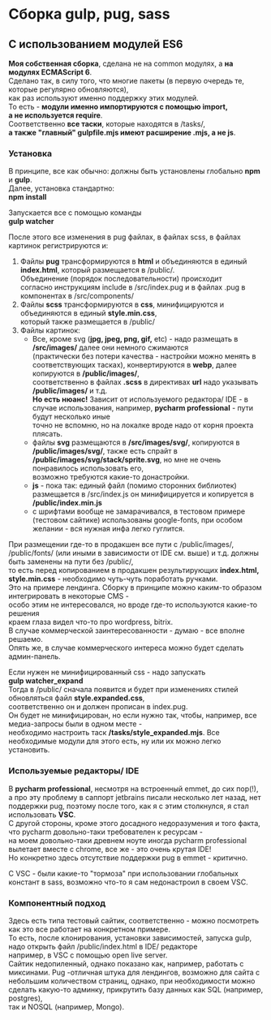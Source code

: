 # Сборка gulp, pug, sass
## С использованием модулей ES6

**Моя собственная сборка**, сделана не на common модулях, а **на модулях ECMAScript 6**.  
Сделано так,  в силу того, что многие пакеты (в первую очередь те, которые регулярно обновляются),  
как раз используют именно поддержку этих модулей.  
То есть - **модули именно импортируются с помощью import,  
а не используется require**.  
Соответственно **все таски**, которые находятся в /tasks/,  
**а также "главный" gulpfile.mjs имеют расширение .mjs, а не js**.  

### Установка
В принципе, все как обычно: должны быть установлены глобально **npm** и **gulp**.    
Далее, установка стандартно:  
**npm install**

Запускается все с помощью команды  
**gulp watcher**  

После этого все изменения в pug файлах, в файлах scss, в файлах картинок регистрируются и:
1. Файлы **pug** трансформируются в **html** и объединяются в единый **index.html**, который размещается в /public/.  
Объединение (порядок последовательности) происходит  
согласно инструкциям include в /src/index.pug и в файлах .pug в компонентах в /src/components/
2. Файлы **scss** трансформируются в **css**, минифицируются  и объединяются в единый **style.min.css**,  
который также размещается в /public/
3. Файлы картинок: 
    *  Все, кроме svg (**jpg, jpeg, png, gif,** etc) - надо размещать в **/src/images/** далее они немного сжимаются  
 (практически без потери качества - настройки можно менять в соответствующих тасках), 
	 конвертируются в **webp**,  далее копируются в **/public/images/**,  
	соответственно в файлах **.scss** в директивах **url** надо указывать **/public/images/** и т.д.  
	**Но есть нюанс!** Зависит от используемого редактора/ IDE - в случае использования, например, **pycharm professional** - пути будут несколько иные  
	точно не вспомню, но на локалке вроде надо от корня проекта плясать.
    * файлы **svg** размещаются в **/src/images/svg/**,  копируются в **/public/images/svg/**, 
 также есть спрайт в **/public/images/svg/stack/sprite.svg**,  но мне не очень понравилось использовать его,  
	возможно требуются какие-то донастройки.
    * **js** - пока так: единый файл (помимо сторонних библиотек) размещается в /src/index.js он минифицируется и копируется в **/public/index.min.js**
    * с шрифтами вообще не замарачивался, в тестовом примере (тестовом сайтике) использованы google-fonts, при особом желании - вся нужная инфа легко гуглится.

При размещении где-то в продакшен все пути с /public/images/, /public/fonts/ (или иными в зависимости от IDE см. выше)  и т.д. должны быть заменены на пути без /public/,  
то есть перед копированием в продакшен результирующих **index.html, style.min.css** - необходимо чуть-чуть поработать ручками.  
Это на примере лендинга. Сборку в принципе можно каким-то образом интегрировать в некоторые CMS -  
особо этим не интересовался, но вроде где-то используются какие-то решения  
краем глаза видел что-то про wordpress, bitrix.  
В случае коммерческой заинтересованности - думаю - все вполне решаемо.  
Опять же, в случае коммерческого интереса можно будет сделать админ-панель.

Если нужен не минифицированный css - надо запускать   
**gulp watcher_expand**  
Тогда в /public/ сначала появится и будет при изменениях стилей обновляться файл **style.expanded.css**,  
соответственно он и должен  прописан в index.pug.  
Он будет не минифицирован, но если нужно так, чтобы, например, все медиа-запросы были в одном месте -  
необходимо настроить таск **/tasks/style_expanded.mjs**.
Все необходимые модули для этого есть, ну или их можно легко установить.

### Используемые редакторы/ IDE
В **pycharm professional**, несмотря на встроенный emmet, до сих пор(!),  
а про эту проблему в саппорт jetbrains писали несколько лет назад, нет поддержки pug, 
поэтому после того, как я с этим столкнулся, я стал использовать **VSС**.  
С другой стороны, кроме этого досадного недоразумения и того факта,  
что pycharm довольно-таки требователен к ресурсам -  
на моем довольно-таки древнем ноуте иногда pycharm professional вылетает вместе с chrome,
все же - это очень крутая IDE!  
Но конкретно здесь отсутствие поддержки pug в emmet - критично.  

С VSC - были какие-то "тормоза" при использовании глобальных констант в sass, 
возможно что-то я сам недонастроил в своем VSC.

### Компонентный подход
Здесь есть типа тестовый сайтик, соответственно - можно посмотреть как это все работает на конкретном примере.  
То есть, после клонирования, установки зависимостей, запуска gulp, надо открыть файл /public/index.html в IDE/ редакторе  
например, в VSC c помощью open live server.  
Сайтик недопиленный, однако показано как, например, работать с миксинами.
Pug -отличная штука для лендингов, возможно для сайта с небольшим количеством страниц,
однако, при необходимости можно сделать какую-то админку, прикрутить базу данных как SQL (например, postgres),  
так и NOSQL (например, Mongo).  





